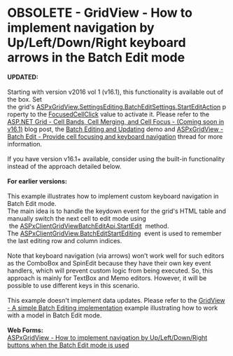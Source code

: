 # OBSOLETE - GridView - How to implement navigation by Up/Left/Down/Right keyboard arrows in the Batch Edit mode 


<p><strong>UPDATED:</strong><br><br>Starting with version v2016 vol 1 (v16.1), this functionality is available out of the box. Set the grid's <a href="http://help.devexpress.com/#AspNet/DevExpressWebGridBatchEditSettings_StartEditActiontopic">ASPxGridView.SettingsEditing.BatchEditSettings.StartEditAction</a> property to the <a href="https://documentation.devexpress.com/#AspNet/DevExpressWebGridViewBatchStartEditActionEnumtopic">FocusedCellClick</a> value to activate it. Please refer to the <a href="https://community.devexpress.com/blogs/aspnet/archive/2016/06/02/asp-net-grid-cell-bands-cell-merging-and-cell-focus-coming-soon-in-v16-1.aspx">ASP.NET Grid - Cell Bands, Cell Merging, and Cell Focus - (Coming soon in v16.1)</a> blog post, the <a href="http://demos.devexpress.com/MVCxGridViewDemos/Editing/BatchEditing">Batch Editing and Updating</a> demo and <a href="https://www.devexpress.com/Support/Center/p/T363560">ASPxGridView - Batch Edit - Provide cell focusing and keyboard navigation</a> thread for more information.<br><br>If you have version v16.1+ available, consider using the built-in functionality instead of the approach detailed below.<br><br><strong>For earlier versions:</strong><br><br>This example illustrates how to implement custom keyboard navigation in Batch Edit mode.  <br>The main idea is to handle the keydown event for the grid's HTML table and manually switch the next cell to edit mode using  the <a href="https://documentation.devexpress.com/#AspNet/DevExpressWebScriptsASPxClientGridViewBatchEditApi_StartEdittopic">ASPxClientGridViewBatchEditApi.StartEdit</a>  method. <br>The <a href="https://documentation.devexpress.com/#AspNet/DevExpressWebScriptsASPxClientGridView_BatchEditStartEditingtopic">ASPxClientGridView.BatchEditStartEditing</a>  event is used to remember the last editing row and column indices.<br><br>Note that keyboard navigation (via arrows) won’t work well for such editors as the ComboBox and SpinEdit because they have their own key event handlers, which will prevent custom logic from being executed. So, this approach is mainly for TextBox and Memo editors. However, it will be possible to use different keys in this scenario. <br><br>This example doesn't implement data updates. Please refer to the <a href="https://www.devexpress.com/Support/Center/p/E5046">GridView - A simple Batch Editing implementation</a> example illustrating how to work with a model in Batch Edit mode.<br><br><strong>Web Forms: </strong><br><a href="https://www.devexpress.com/Support/Center/p/T283418">ASPxGridView - How to implement navigation by Up/Left/Down/Right buttons when the Batch Edit mode is used</a></p>

<br/>


